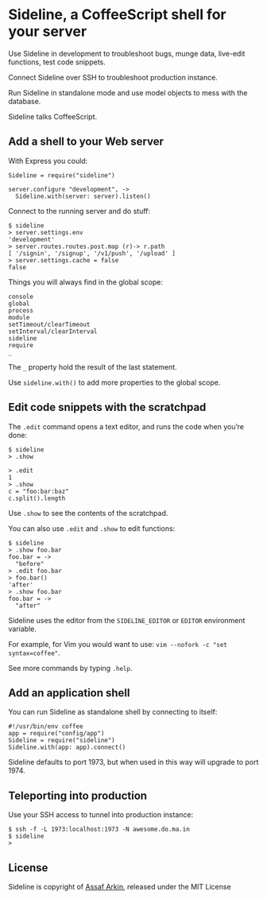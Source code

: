# Sideline, a CoffeeScript shell for your server

Use Sideline in development to troubleshoot bugs, munge data, live-edit
functions, test code snippets.

Connect Sideline over SSH to troubleshoot production instance.

Run Sideline in standalone mode and use model objects to mess with the
database.

Sideline talks CoffeeScript.


## Add a shell to your Web server

With Express you could:

    Sideline = require("sideline")

    server.configure "development", ->
      Sideline.with(server: server).listen()

Connect to the running server and do stuff:

    $ sideline
    > server.settings.env
    'development'
    > server.routes.routes.post.map (r)-> r.path
    [ '/signin', '/signup', '/v1/push', '/upload' ]
    > server.settings.cache = false
    false

Things you will always find in the global scope:

    console
    global
    process
    module
    setTimeout/clearTimeout
    setInterval/clearInterval
    sideline
    require
    _

The `_` property hold the result of the last statement.

Use `sideline.with()` to add more properties to the global scope.


## Edit code snippets with the scratchpad

The `.edit` command opens a text editor, and runs the code when you’re
done:

    $ sideline
    > .show

    > .edit
    1
    > .show
    c = "foo:bar:baz"
    c.split().length

Use `.show` to see the contents of the scratchpad.

You can also use `.edit` and `.show` to edit functions:

    $ sideline
    > .show foo.bar
    foo.bar = ->
      "before"
    > .edit foo.bar
    > foo.bar()
    'after'
    > .show foo.bar
    foo.bar = ->
      "after"

Sideline uses the editor from the `SIDELINE_EDITOR` or `EDITOR`
environment variable.

For example, for Vim you would want to use: `vim --nofork -c "set
syntax=coffee"`.

See more commands by typing `.help`.


## Add an application shell

You can run Sideline as standalone shell by connecting to itself:

    #!/usr/bin/env coffee
    app = require("config/app")
    Sideline = require("sideline")
    Sideline.with(app: app).connect()

Sideline defaults to port 1973, but when used in this way will upgrade
to port 1974.


## Teleporting into production

Use your SSH access to tunnel into production instance:

    $ ssh -f -L 1973:localhost:1973 -N awesome.do.ma.in
    $ sideline
    >


## License

Sideline is copyright of [Assaf Arkin](http://labnotes.org), released
under the MIT License


